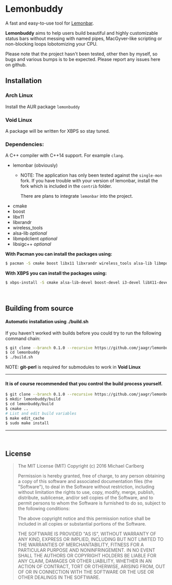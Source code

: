 Lemonbuddy
==========

A fast and easy-to-use tool for [Lemonbar](https://github.com/LemonBoy/bar/).

**Lemonbuddy** aims to help users build beautiful and highly customizable status bars
without messing with named pipes, MacGyver-like scripting or non-blocking
loops lobotomizing your CPU.

Please note that the project hasn't been tested, other then by myself, so
bugs and various bumps is to be expected. Please report any issues here on
github.


## Installation

###  Arch Linux
Install the AUR package `lemonbuddy`

###  Void Linux
A package will be written for XBPS so stay tuned.

### Dependencies:

A C++ compiler with C++14 support. For example `clang`.

- lemonbar (obviously)
  - NOTE: The application has only been tested against the `single-mon` fork.
    If you have trouble with your version of lemonbar, install the fork which is
    included in the `contrib` folder.

    There are plans to integrate `lemonbar` into the project.
- cmake
- boost
- libx11
- libxrandr
- wireless_tools
- alsa-lib _optional_
- libmpdclient _optional_
- libsigc++ _optional_

**With Pacman you can install the packages using:**
~~~ sh
$ pacman -S cmake boost libx11 libxrandr wireless_tools alsa-lib libmpdclient libsigc++ i3-wm
~~~

**With XBPS you can install the packages using:**
~~~ sh
$ xbps-install -S cmake alsa-lib-devel boost-devel i3-devel libX11-devel libXrandr-devel libmpdclient-devel libsigc++-devel wireless_tools-devel
~~~~

<br>

## Building from source

#### Automatic installation using ./build.sh

If you haven't worked with builds before you could try to run the following
command chain:

~~~ sh
$ git clone --branch 0.1.0 --recursive https://github.com/jaagr/lemonbuddy.git
$ cd lemonbuddy
$ ./build.sh
~~~

NOTE: **git-perl** is required for submodules to work in **Void Linux**

---

#### It is of course recommended that you control the build process yourself.

  ~~~ sh
  $ git clone --branch 0.1.0 --recursive https://github.com/jaagr/lemonbuddy.git
  $ mkdir lemonbuddy/build
  $ cd lemonbuddy/build
  $ cmake ..
  # List and edit build variables
  $ make edit_cache
  $ sudo make install
  ~~~
---

<br>

## License

> The MIT License (MIT)
> Copyright (c) 2016 Michael Carlberg
>
> Permission is hereby granted, free of charge, to any person obtaining a copy of
> this software and associated documentation files (the "Software"), to deal in
> the Software without restriction, including without limitation the rights to
> use, copy, modify, merge, publish, distribute, sublicense, and/or sell copies of
> the Software, and to permit persons to whom the Software is furnished to do so,
> subject to the following conditions:
>
> The above copyright notice and this permission notice shall be included in all
> copies or substantial portions of the Software.
>
> THE SOFTWARE IS PROVIDED "AS IS", WITHOUT WARRANTY OF ANY KIND, EXPRESS OR
> IMPLIED, INCLUDING BUT NOT LIMITED TO THE WARRANTIES OF MERCHANTABILITY, FITNESS
> FOR A PARTICULAR PURPOSE AND NONINFRINGEMENT. IN NO EVENT SHALL THE AUTHORS OR
> COPYRIGHT HOLDERS BE LIABLE FOR ANY CLAIM, DAMAGES OR OTHER LIABILITY, WHETHER
> IN AN ACTION OF CONTRACT, TORT OR OTHERWISE, ARISING FROM, OUT OF OR IN
> CONNECTION WITH THE SOFTWARE OR THE USE OR OTHER DEALINGS IN THE SOFTWARE.
